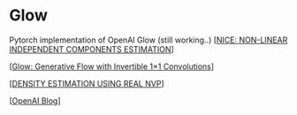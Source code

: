 # Glow
Pytorch implementation of OpenAI Glow (still working..)
[[NICE: NON-LINEAR INDEPENDENT COMPONENTS ESTIMATION](https://arxiv.org/pdf/1410.8516.pdf)]

[[Glow: Generative Flow with Invertible 1×1 Convolutions](https://arxiv.org/pdf/1807.03039.pdf)]

[[DENSITY ESTIMATION USING REAL NVP](https://arxiv.org/pdf/1605.08803.pdf)]

[[OpenAI Blog](https://blog.openai.com/glow/)]
